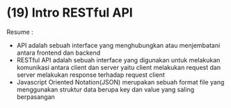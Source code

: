 (19) Intro RESTful API
==
Resume :
- API adalah sebuah interface yang menghubungkan atau menjembatani antara frontend dan backend
- RESTful API adalah sebuah interface yang digunakan untuk melakukan komunikasi antara client dan server yaitu client melakukan request dan server melakukan response terhadap request client
- Javascript Oriented Notation(JSON) merupakan sebuah format file yang menggunakan struktur data berupa key dan value yang saling berpasangan